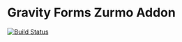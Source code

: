 Gravity Forms Zurmo Addon
=========================

[![Build Status](https://travis-ci.org/axzm/gravity-forms-zurmo.png?branch=master)](https://travis-ci.org/axzm/gravity-forms-zurmo)